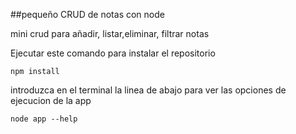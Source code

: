 ##pequeño CRUD de notas con node

mini crud para añadir, listar,eliminar, filtrar notas

Ejecutar este comando para instalar el repositorio

```
npm install
```

introduzca en el terminal la linea de abajo para ver las opciones de ejecucion de la app

```
node app --help 
```